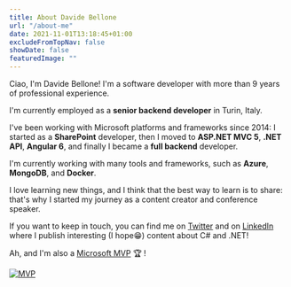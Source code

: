 ```yaml
---
title: About Davide Bellone
url: "/about-me"
date: 2021-11-01T13:18:45+01:00
excludeFromTopNav: false
showDate: false
featuredImage: ""
---
```


Ciao, I'm Davide Bellone! I'm a software developer with more than 9 years of professional experience.

I'm currently employed as a **senior backend developer** in Turin, Italy.

I've been working with Microsoft platforms and frameworks since 2014: I started as a **SharePoint** developer, then I moved to **ASP.NET MVC 5**, **.NET API**, **Angular 6**, and finally I became a **full backend** developer.

I'm currently working with many tools and frameworks, such as **Azure**, **MongoDB**, and **Docker**.

I love learning new things, and I think that the best way to learn is to share: that's why I started my journey as a content creator and conference speaker.

If you want to keep in touch, you can find me on [Twitter](https://twitter.com/BelloneDavide) and on [LinkedIn](https://www.linkedin.com/in/bellonedavide/) where I publish interesting (I hope😁) content about C# and .NET!

Ah, and I'm also a [Microsoft MVP](https://mvp.microsoft.com/en-us/PublicProfile/5005077?fullName=Davide%20Bellone) 🏆 !

[![MVP](https://code4it.dev/img/MVP_badge.png)](https://mvp.microsoft.com/en-us/PublicProfile/5005077?fullName=Davide%20Bellone)
